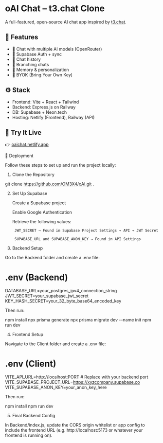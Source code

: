 # oAI Chat – t3.chat Clone

A full-featured, open-source AI chat app inspired by [t3.chat](https://t3.gg/chat).

## 🔑 Features
- 🤖 Chat with multiple AI models (OpenRouter)
- 🔐 Supabase Auth + sync
- 🔁 Chat history
- 🌱 Branching chats
- 🧠 Memory & personalization
- 🔑 BYOK (Bring Your Own Key)

## ⚙️ Stack
- Frontend: Vite + React + Tailwind
- Backend: Express.js on Railway
- DB: Supabase + Neon.tech
- Hosting: Netlify (Frontend), Railway (API)

## 🚀 Try It Live
👉 [oaichat.netlify.app](https://oaichat.netlify.app)


🚀 Deployment

Follow these steps to set up and run the project locally:
1. Clone the Repository

git clone https://github.com/OM3X4/oAI.git .

2. Set Up Supabase

    Create a Supabase project

    Enable Google Authentication

    Retrieve the following values:

        JWT_SECRET → Found in Supabase Project Settings → API → JWT Secret

        SUPABASE_URL and SUPABASE_ANON_KEY → Found in API Settings

3. Backend Setup

Go to the Backend folder and create a .env file:

# .env (Backend)
DATABASE_URL=your_postgres_ipv4_connection_string
JWT_SECRET=your_supabase_jwt_secret
KEY_HASH_SECRET=your_32_byte_base64_encoded_key

Then run:

npm install
npx prisma generate
npx prisma migrate dev --name init
npm run dev

4. Frontend Setup

Navigate to the Client folder and create a .env file:

# .env (Client)
VITE_API_URL=http://localhost:PORT  # Replace with your backend port
VITE_SUPABASE_PROJECT_URL=https://xyzcompany.supabase.co
VITE_SUPABASE_ANON_KEY=your_anon_key_here

Then run:

npm install
npm run dev

5. Final Backend Config

In Backend/index.js, update the CORS origin whitelist or app config to include the frontend URL (e.g. http://localhost:5173 or whatever your frontend is running on).
